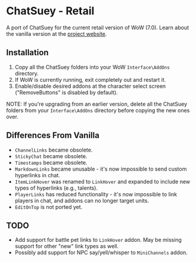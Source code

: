 ChatSuey - Retail
=================
A port of ChatSuey for the current retail version of WoW (7.0).
Learn about the vanilla version at the [project website](https://scott.software/chatsuey/).

Installation
------------
1. Copy all the ChatSuey folders into your WoW `Interface\AddOns` directory.
2. If WoW is currently running, exit completely out and restart it.
3. Enable/disable desired addons at the character select screen ("RemoveButtons" is disabled by default).

NOTE: If you're upgrading from an earlier version, delete all the ChatSuey folders from your `Interface\AddOns` directory before copying the new ones over.

Differences From Vanilla
------------------------
- `ChannelLinks` became obsolete.
- `StickyChat` became obsolete.
- `Timestamps` became obsolete.
- `MarkdownLinks` became unusable - it's now impossible to send custom hyperlinks in chat.
- `ItemLinkHover` was renamed to `LinkHover` and expanded to include new types of hyperlinks (e.g., talents).
- `PlayerLinks` has reduced functionality - it's now impossible to link players in chat, and addons can no longer target units.
- `EditOnTop` is not ported yet.

TODO
----
- Add support for battle pet links to `LinkHover` addon. May be missing support for other "new" link types as well.
- Possibly add support for NPC say/yell/whisper to `MiniChannels` addon.
